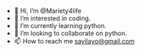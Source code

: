 - 👋 Hi, I’m @Mariety4life
- 👀 I’m interested in coding.
- 🌱 I’m currently learning python.
- 💞️ I’m looking to collaborate on python.
- 📫 How to reach me sayilayo@gmail.com

<!---
Mariety4life/Mariety4life is a ✨ special ✨ repository because its `README.md` (this file) appears on your GitHub profile.
You can click the Preview link to take a look at your changes.
--->
